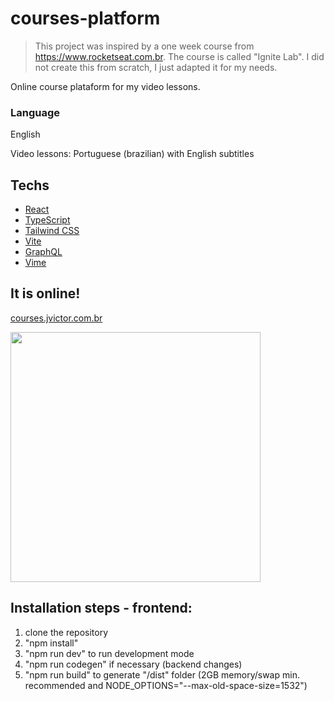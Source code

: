 # courses-platform

>This project was inspired by a one week course from https://www.rocketseat.com.br. The course is called "Ignite Lab". I did not create this from scratch, I just adapted it for my needs.

Online course plataform for my video lessons.

### Language

English

Video lessons: Portuguese (brazilian) with English subtitles

## Techs

- [React](https://reactjs.org/)
- [TypeScript](https://www.typescriptlang.org/)
- [Tailwind CSS](https://tailwindcss.com/)
- [Vite](https://vitejs.dev/)
- [GraphQL](https://graphql.org)
- [Vime](https://vimejs.com/)

## It is online!

[courses.jvictor.com.br](https://courses.jvictor.com.br/)

 <img src="https://user-images.githubusercontent.com/28718999/196576858-10459d74-f3d2-4052-b2b7-d503dfbce408.png" width="400" />

## Installation steps - frontend:

1. clone the repository
2. "npm install"
3. "npm run dev" to run development mode
4. "npm run codegen" if necessary (backend changes)
5. "npm run build" to generate "/dist" folder (2GB memory/swap min. recommended and NODE_OPTIONS="--max-old-space-size=1532")
